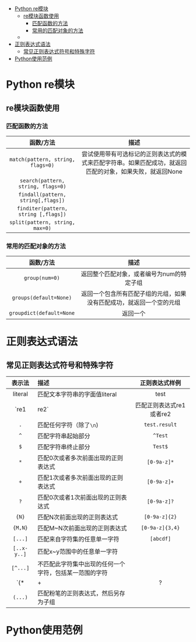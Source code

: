 <!-- TOC -->

- [Python re模块](#python-re模块)
    - [re模块函数使用](#re模块函数使用)
        - [匹配函数的方法](#匹配函数的方法)
        - [常用的匹配对象的方法](#常用的匹配对象的方法)
    - [](#)
- [正则表达式语法](#正则表达式语法)
    - [常见正则表达式符号和特殊字符](#常见正则表达式符号和特殊字符)
- [Python使用范例](#python使用范例)

<!-- /TOC -->
# Python re模块

## re模块函数使用

### 匹配函数的方法

函数/方法 | 描述
:-----:|:----:
`match(pattern, string, flags=0)` | 尝试使用带有可选标记的正则表达式的模式来匹配字符串。如果匹配成功，就返回匹配的对象，如果失败，就返回None
`search(pattern, string, flags=0)` | 
`findall(pattern, string[,flags])`|
`finditer(pattern, string [,flags])`|
`split(pattern, string, max=0)`|


### 常用的匹配对象的方法

函数/方法 | 描述
:-----:|:----:
`group(num=0)` |返回整个匹配对象，或者编号为num的特定子组
`groups(default=None)` |返回一个包含所有匹配子组的元组，如果没有匹配成功，就返回一个空的元组
`groupdict(default=None` |返回一个

## 

# 正则表达式语法

## 常见正则表达式符号和特殊字符

|表示法 | 描述 | 正则表达式样例|
|:--:|:--|:--:|
literal | 匹配文本字符串的字面值literal | test 
`re1|re2`    | 匹配正则表达式re1或者re2 | `test|result`
`.`          | 匹配任何字符（除了`\n`)  | `test.result`
`^`          | 匹配字符串起始部分                    |`^Test`
`$`          | 匹配字符串终止部分                    | `Test$`
`*`          | 匹配0次或者多次前面出现的正则表达式     | `[0-9a-z]*`
`+`          | 匹配1次或者多次前面出现的正则表达式     | `[0-9a-z]+`
`?`          | 匹配0次或者1次前面出现的正则表达式      | `[0-9a-z]?`     
`{N}`        | 匹配N次前面出现的正则表达式            | `[0-9a-z]{2}`
`{M,N}`      | 匹配M~N次前面出现的正则表达式          | `[0-9a-z]{3,4}`
`[...]`      | 匹配来自字符集的任意单一字符           | `[abcdf]`
`[..x-y..]`  | 匹配x~y范围中的任意单一字符
`[^...]`     | 不匹配此字符集中出现的任何一个字符，包括某一范围的字符
`(*|+|?|{})?`| 用于匹配上面频繁出现/重复出现符号的非贪婪版本
`(...)`      | 匹配粉笔的正则表达式，然后另存为子组

















# Python使用范例











